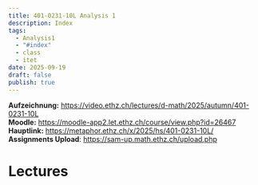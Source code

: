 ```yaml
---
title: 401-0231-10L Analysis 1
description: Index
tags:
  - Analysis1
  - "#index"
  - class
  - itet
date: 2025-09-19
draft: false
publish: true
---
```

**Aufzeichnung:** https://video.ethz.ch/lectures/d-math/2025/autumn/401-0231-10L  
**Moodle:**  https://moodle-app2.let.ethz.ch/course/view.php?id=26467  
**Hauptlink:**  https://metaphor.ethz.ch/x/2025/hs/401-0231-10L/  
**Assignments Upload**: https://sam-up.math.ethz.ch/upload.php  

# Lectures



